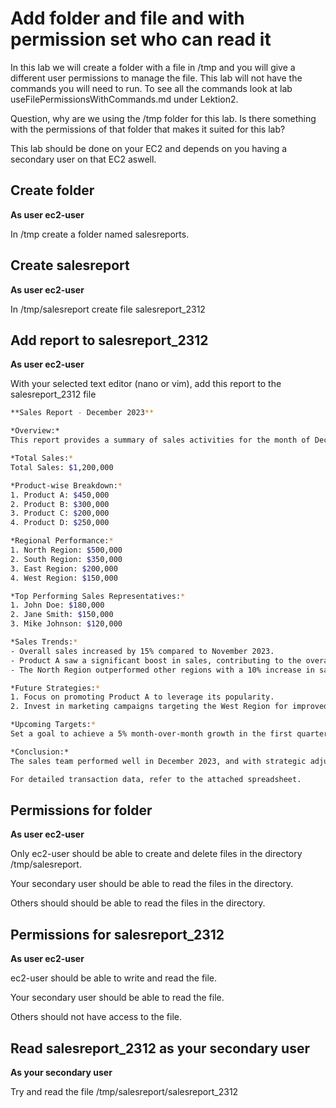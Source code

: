 # Add folder and file and with permission set who can read it

In this lab we will create a folder with a file in /tmp and you will give a different user permissions to manage the file.
This lab will not have the commands you will need to run. To see all the commands look at lab useFilePermissionsWithCommands.md under Lektion2.

Question, why are we using the /tmp folder for this lab. Is there something with the permissions of that folder that makes it suited for this lab?

This lab should be done on your EC2 and depends on you having a secondary user on that EC2 aswell.

## Create folder
**As user ec2-user**

In /tmp create a folder named salesreports.

## Create salesreport
**As user ec2-user**

In /tmp/salesreport create file salesreport_2312

## Add report to salesreport_2312
**As user ec2-user**

With your selected text editor (nano or vim), add this report to the salesreport_2312 file

```bash
**Sales Report - December 2023**

*Overview:*
This report provides a summary of sales activities for the month of December 2023.

*Total Sales:*
Total Sales: $1,200,000

*Product-wise Breakdown:*
1. Product A: $450,000
2. Product B: $300,000
3. Product C: $200,000
4. Product D: $250,000

*Regional Performance:*
1. North Region: $500,000
2. South Region: $350,000
3. East Region: $200,000
4. West Region: $150,000

*Top Performing Sales Representatives:*
1. John Doe: $180,000
2. Jane Smith: $150,000
3. Mike Johnson: $120,000

*Sales Trends:*
- Overall sales increased by 15% compared to November 2023.
- Product A saw a significant boost in sales, contributing to the overall growth.
- The North Region outperformed other regions with a 10% increase in sales.

*Future Strategies:*
1. Focus on promoting Product A to leverage its popularity.
2. Invest in marketing campaigns targeting the West Region for improved performance.

*Upcoming Targets:*
Set a goal to achieve a 5% month-over-month growth in the first quarter of 2024.

*Conclusion:*
The sales team performed well in December 2023, and with strategic adjustments, we aim to continue this positive trend into the next quarter.

For detailed transaction data, refer to the attached spreadsheet.

```

## Permissions for folder
**As user ec2-user**

Only ec2-user should be able to create and delete files in the directory /tmp/salesreport.

Your secondary user should be able to read the files in the directory.

Others should  should be able to read the files in the directory.

## Permissions for salesreport_2312
**As user ec2-user**

ec2-user should be able to write and read the file.

Your secondary user should be able to read the file.

Others should not have access to the file.


## Read salesreport_2312 as your secondary user
**As your secondary user**

Try and read the file /tmp/salesreport/salesreport_2312
